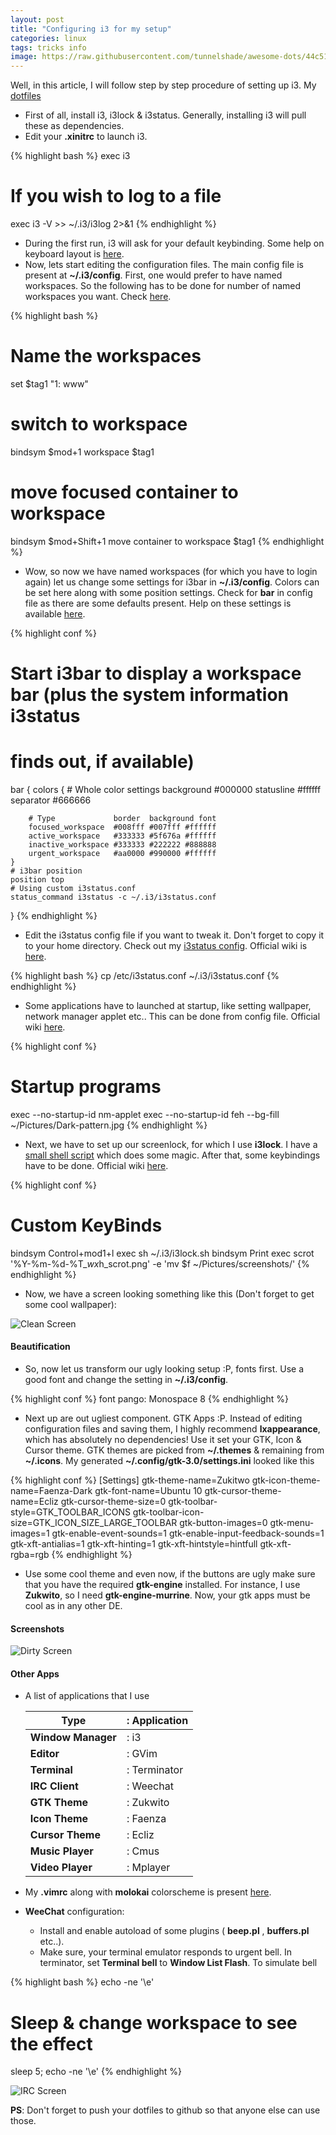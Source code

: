 ```yaml
---
layout: post
title: "Configuring i3 for my setup"
categories: linux
tags: tricks info
image: https://raw.githubusercontent.com/tunnelshade/awesome-dots/44c51685ac446ffdd2f6ec87252ed1c4be652026/screenshots/dirty2.png
---
```


Well, in this article, I will follow step by step procedure of setting up i3. My [dotfiles](http://github.com/tunnelshade/awesome-dots)

+ First of all, install i3, i3lock & i3status. Generally, installing i3 will pull these as dependencies.
+ Edit your **.xinitrc** to launch i3.

{% highlight bash %}
exec i3

# If you wish to log to a file
exec i3 -V >> ~/.i3/i3log 2>&1
{% endhighlight %}

+ During the first run, i3 will ask for your default keybinding. Some help on keyboard layout is [here](http://i3wm.org/docs/userguide.html#_default_keybindings).
+ Now, lets start editing the configuration files. The main config file is present at **~/.i3/config**. First, one would prefer to have named workspaces.
So the following has to be done for number of named workspaces you want. Check [here](https://github.com/tunnelshade/awesome-dots/blob/44c51685ac446ffdd2f6ec87252ed1c4be652026/.i3/config#L90).

{% highlight bash %}
# Name the workspaces
set $tag1 "1: www"

# switch to workspace
bindsym $mod+1 workspace $tag1

# move focused container to workspace
bindsym $mod+Shift+1 move container to workspace $tag1
{% endhighlight %}

+ Wow, so now we have named workspaces (for which you have to login again) let us change some settings for i3bar in **~/.i3/config**. Colors can be set here along
with some position settings. Check for **bar** in config file as there are some defaults present. Help on these settings is available [here](http://i3wm.org/docs/userguide.html#_configuring_i3bar).

{% highlight conf %}
# Start i3bar to display a workspace bar (plus the system information i3status
# finds out, if available)
bar {
	colors {
		# Whole color settings
		background #000000
		statusline #ffffff
		separator  #666666

		# Type             border  background font
		focused_workspace  #008fff #007fff #ffffff
		active_workspace   #333333 #5f676a #ffffff
		inactive_workspace #333333 #222222 #888888
		urgent_workspace   #aa0000 #990000 #ffffff
	}
	# i3bar position
	position top
	# Using custom i3status.conf
	status_command i3status -c ~/.i3/i3status.conf
}
{% endhighlight %}

+ Edit the i3status config file if you want to tweak it. Don't forget to copy it to your home directory. Check out my
[i3status config](https://github.com/tunnelshade/awesome-dots/blob/master/.i3/i3status.conf). Official wiki is [here](http://i3wm.org/i3status/manpage.html).

{% highlight bash %}
cp /etc/i3status.conf ~/.i3/i3status.conf
{% endhighlight %}

+ Some applications have to launched at startup, like setting wallpaper, network manager applet etc.. This can be done from config file. Official wiki
[here](http://i3wm.org/docs/userguide.html#exec).

{% highlight conf %}
# Startup programs
exec --no-startup-id nm-applet
exec --no-startup-id feh --bg-fill ~/Pictures/Dark-pattern.jpg
{% endhighlight %}

+ Next, we have to set up our screenlock, for which I use **i3lock**. I have a [small shell script](https://github.com/tunnelshade/awesome-dots/blob/master/.i3/i3lock.sh) which does some magic.
After that, some keybindings have to be done. Official wiki [here](http://i3wm.org/docs/userguide.html#keybindings).

{% highlight conf %}
# Custom KeyBinds
bindsym Control+mod1+l exec sh ~/.i3/i3lock.sh
bindsym Print exec scrot '%Y-%m-%d-%T_$wx$h_scrot.png' -e 'mv $f ~/Pictures/screenshots/'
{% endhighlight %}

+ Now, we have a screen looking something like this (Don't forget to get some cool wallpaper):

<img src="https://raw.githubusercontent.com/tunnelshade/awesome-dots/44c51685ac446ffdd2f6ec87252ed1c4be652026/screenshots/clean.png" class="image-center" alt="Clean Screen"/>

#### **Beautification**

+ So, now let us transform our ugly looking setup :P, fonts first. Use a good font and change the setting in **~/.i3/config**.

{% highlight conf %}
font pango: Monospace 8
{% endhighlight %}

+ Next up are out ugliest component. GTK Apps :P. Instead of editing configuration files and saving them, I highly recommend **lxappearance**, which has
absolutely no dependencies! Use it set your GTK, Icon & Cursor theme. GTK themes are picked from **~/.themes** & remaining from **~/.icons**. My
generated **~/.config/gtk-3.0/settings.ini** looked like this

{% highlight conf %}
[Settings]
gtk-theme-name=Zukitwo
gtk-icon-theme-name=Faenza-Dark
gtk-font-name=Ubuntu 10
gtk-cursor-theme-name=Ecliz
gtk-cursor-theme-size=0
gtk-toolbar-style=GTK_TOOLBAR_ICONS
gtk-toolbar-icon-size=GTK_ICON_SIZE_LARGE_TOOLBAR
gtk-button-images=0
gtk-menu-images=1
gtk-enable-event-sounds=1
gtk-enable-input-feedback-sounds=1
gtk-xft-antialias=1
gtk-xft-hinting=1
gtk-xft-hintstyle=hintfull
gtk-xft-rgba=rgb
{% endhighlight %}

+ Use some cool theme and even now, if the buttons are ugly make sure that you have the required **gtk-engine** installed. For instance, I use **Zukwito**,
so I need **gtk-engine-murrine**. Now, your gtk apps must be cool as in any other DE.

#### **Screenshots**

<img src="https://raw.githubusercontent.com/tunnelshade/awesome-dots/44c51685ac446ffdd2f6ec87252ed1c4be652026/screenshots/dirty2.png" class="image-center" alt="Dirty Screen"/>

#### **Other Apps**

+ A list of applications that I use

	 Type                | : Application
	---------------------|------------
	 **Window Manager**  | : i3
	 **Editor**          | : GVim
	 **Terminal**        | : Terminator
	 **IRC Client**      | : Weechat
	 **GTK Theme**       | : Zukwito
	 **Icon Theme**      | : Faenza
	 **Cursor Theme**    | : Ecliz
	 **Music Player**    | : Cmus
	 **Video Player**    | : Mplayer


+ My **.vimrc** along with **molokai** colorscheme is present [here](https://github.com/tunnelshade/awesome-dots).
+ **WeeChat** configuration:
	+ Install and enable autoload of some plugins ( **beep.pl** , **buffers.pl** etc..).
	+ Make sure, your terminal emulator responds to urgent bell. In terminator, set **Terminal bell** to **Window List Flash**. To simulate bell

{% highlight bash %}
echo -ne '\e'

# Sleep & change workspace to see the effect
sleep 5; echo -ne '\e'
{% endhighlight %}

<img src="https://raw.githubusercontent.com/tunnelshade/awesome-dots/22f8edae157e4a1dac6548fb004673d90ce6bf42/screenshots/dirty1.png" class="image-center" alt="IRC Screen"/>


**PS**: Don't forget to push your dotfiles to github so that anyone else can use those.
